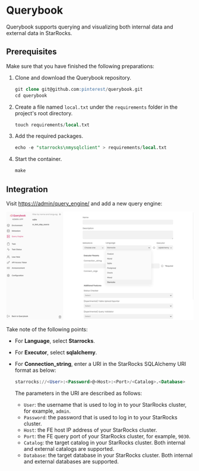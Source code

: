 # Querybook

Querybook supports querying and visualizing both internal data and external data in StarRocks.

## Prerequisites

Make sure that you have finished the following preparations:

1. Clone and download the Querybook repository.

   ```SQL
   git clone git@github.com:pinterest/querybook.git
   cd querybook
   ```

2. Create a file named `local.txt` under the `requirements` folder in the project's root directory.

   ```SQL
   touch requirements/local.txt
   ```

3. Add the required packages.

   ```SQL
   echo -e "starrocks\nmysqlclient" > requirements/local.txt 
   ```

4. Start the container.

   ```SQL
   make
   ```

## Integration

Visit [https:///admin/query_engine/](https://localhost:10001/admin/query_engine/) and add a new query engine:

![Querybook](../../assets/BI_querybook_1.png)

Take note of the following points:

- For **Language**, select **Starrocks**.
- For **Executor**, select **sqlalchemy**.
- For **Connection_string**, enter a URI in the StarRocks SQLAlchemy URI format as below:

  ```SQL
  starrocks://<User>:<Password>@<Host>:<Port>/<Catalog>.<Database>
  ```

  The parameters in the URI are described as follows:

  - `User`: the username that is used to log in to your StarRocks cluster, for example, `admin`.
  - `Password`: the password that is used to log in to your StarRocks cluster.
  - `Host`: the FE host IP address of your StarRocks cluster.
  - `Port`: the FE query port of your StarRocks cluster, for example, `9030`.
  - `Catalog`: the target catalog in your StarRocks cluster. Both internal and external catalogs are supported.
  - `Database`: the target database in your StarRocks cluster. Both internal and external databases are supported.
